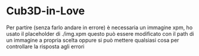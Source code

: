 # Cub3D-in-Love

Per partire (senza farlo andare in errore) è necessaria un immagine xpm, ho usato il placeholder di ./img.xpm questo può essere
modificato con il path di un immagine a propria scelta oppure si può mettere qualsiasi cosa per controllare la risposta agli errori
